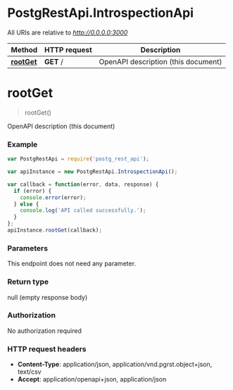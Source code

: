 # PostgRestApi.IntrospectionApi

All URIs are relative to *http://0.0.0.0:3000*

Method | HTTP request | Description
------------- | ------------- | -------------
[**rootGet**](IntrospectionApi.md#rootGet) | **GET** / | OpenAPI description (this document)


<a name="rootGet"></a>
# **rootGet**
> rootGet()

OpenAPI description (this document)

### Example
```javascript
var PostgRestApi = require('postg_rest_api');

var apiInstance = new PostgRestApi.IntrospectionApi();

var callback = function(error, data, response) {
  if (error) {
    console.error(error);
  } else {
    console.log('API called successfully.');
  }
};
apiInstance.rootGet(callback);
```

### Parameters
This endpoint does not need any parameter.

### Return type

null (empty response body)

### Authorization

No authorization required

### HTTP request headers

 - **Content-Type**: application/json, application/vnd.pgrst.object+json, text/csv
 - **Accept**: application/openapi+json, application/json

